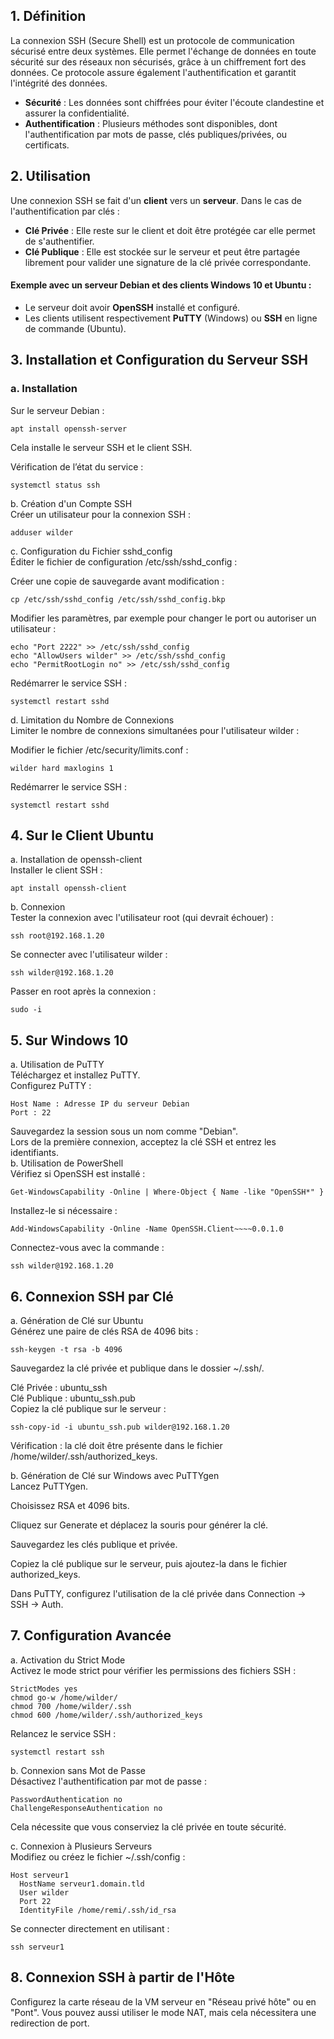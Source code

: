 ## 1. Définition

La connexion SSH (Secure Shell) est un protocole de communication sécurisé entre deux systèmes. Elle permet l'échange de données en toute sécurité sur des réseaux non sécurisés, grâce à un chiffrement fort des données. Ce protocole assure également l'authentification et garantit l'intégrité des données.

- **Sécurité** : Les données sont chiffrées pour éviter l'écoute clandestine et assurer la confidentialité.
- **Authentification** : Plusieurs méthodes sont disponibles, dont l'authentification par mots de passe, clés publiques/privées, ou certificats.

## 2. Utilisation

Une connexion SSH se fait d'un **client** vers un **serveur**. Dans le cas de l'authentification par clés :

- **Clé Privée** : Elle reste sur le client et doit être protégée car elle permet de s'authentifier.
- **Clé Publique** : Elle est stockée sur le serveur et peut être partagée librement pour valider une signature de la clé privée correspondante.

#### Exemple avec un serveur Debian et des clients Windows 10 et Ubuntu :
- Le serveur doit avoir **OpenSSH** installé et configuré.
- Les clients utilisent respectivement **PuTTY** (Windows) ou **SSH** en ligne de commande (Ubuntu).

## 3. Installation et Configuration du Serveur SSH

### a. Installation

Sur le serveur Debian :

```
apt install openssh-server
```

Cela installe le serveur SSH et le client SSH.

Vérification de l’état du service :

```
systemctl status ssh
```

b. Création d'un Compte SSH<br>
Créer un utilisateur pour la connexion SSH :

```
adduser wilder
```

c. Configuration du Fichier sshd_config<br>
Éditer le fichier de configuration /etc/ssh/sshd_config :

Créer une copie de sauvegarde avant modification :

```
cp /etc/ssh/sshd_config /etc/ssh/sshd_config.bkp
```

Modifier les paramètres, par exemple pour changer le port ou autoriser un utilisateur :

```
echo "Port 2222" >> /etc/ssh/sshd_config
echo "AllowUsers wilder" >> /etc/ssh/sshd_config
echo "PermitRootLogin no" >> /etc/ssh/sshd_config
```

Redémarrer le service SSH :

```
systemctl restart sshd
```

d. Limitation du Nombre de Connexions<br>
Limiter le nombre de connexions simultanées pour l'utilisateur wilder :

Modifier le fichier /etc/security/limits.conf :

```
wilder hard maxlogins 1
```

Redémarrer le service SSH :

```
systemctl restart sshd
```

## 4. Sur le Client Ubuntu<br>
a. Installation de openssh-client<br>
Installer le client SSH :

```
apt install openssh-client
```

b. Connexion<br>
Tester la connexion avec l'utilisateur root (qui devrait échouer) :

```
ssh root@192.168.1.20
```

Se connecter avec l'utilisateur wilder :

```
ssh wilder@192.168.1.20
```

Passer en root après la connexion :

```
sudo -i
```

## 5. Sur Windows 10<br>
a. Utilisation de PuTTY<br>
Téléchargez et installez PuTTY.<br>
Configurez PuTTY :<br>

```
Host Name : Adresse IP du serveur Debian
Port : 22
```

Sauvegardez la session sous un nom comme "Debian".<br>
Lors de la première connexion, acceptez la clé SSH et entrez les identifiants.<br>
b. Utilisation de PowerShell<br>
Vérifiez si OpenSSH est installé :

```
Get-WindowsCapability -Online | Where-Object { Name -like "OpenSSH*" }
```

Installez-le si nécessaire :

```
Add-WindowsCapability -Online -Name OpenSSH.Client~~~~0.0.1.0
```

Connectez-vous avec la commande :

```
ssh wilder@192.168.1.20
```

## 6. Connexion SSH par Clé<br>
a. Génération de Clé sur Ubuntu<br>
Générez une paire de clés RSA de 4096 bits :

```
ssh-keygen -t rsa -b 4096
```

Sauvegardez la clé privée et publique dans le dossier ~/.ssh/.

Clé Privée : ubuntu_ssh<br>
Clé Publique : ubuntu_ssh.pub<br>
Copiez la clé publique sur le serveur :

```
ssh-copy-id -i ubuntu_ssh.pub wilder@192.168.1.20
```

Vérification : la clé doit être présente dans le fichier /home/wilder/.ssh/authorized_keys.

b. Génération de Clé sur Windows avec PuTTYgen<br>
Lancez PuTTYgen.

Choisissez RSA et 4096 bits.

Cliquez sur Generate et déplacez la souris pour générer la clé.

Sauvegardez les clés publique et privée.

Copiez la clé publique sur le serveur, puis ajoutez-la dans le fichier authorized_keys.

Dans PuTTY, configurez l'utilisation de la clé privée dans Connection -> SSH -> Auth.

## 7. Configuration Avancée<br>
a. Activation du Strict Mode<br>
Activez le mode strict pour vérifier les permissions des fichiers SSH :

```
StrictModes yes
chmod go-w /home/wilder/
chmod 700 /home/wilder/.ssh
chmod 600 /home/wilder/.ssh/authorized_keys
```

Relancez le service SSH :

```
systemctl restart ssh
```

b. Connexion sans Mot de Passe<br>
Désactivez l'authentification par mot de passe :

```
PasswordAuthentication no
ChallengeResponseAuthentication no
```

Cela nécessite que vous conserviez la clé privée en toute sécurité.

c. Connexion à Plusieurs Serveurs<br>
Modifiez ou créez le fichier ~/.ssh/config :

```
Host serveur1
  HostName serveur1.domain.tld
  User wilder
  Port 22
  IdentityFile /home/remi/.ssh/id_rsa
```

Se connecter directement en utilisant :

```
ssh serveur1
```

## 8. Connexion SSH à partir de l'Hôte<br>
Configurez la carte réseau de la VM serveur en "Réseau privé hôte" ou en "Pont". Vous pouvez aussi utiliser le mode NAT, mais cela nécessitera une redirection de port.
